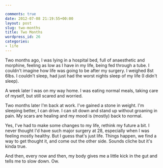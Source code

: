 ```yaml
---

comments: true
date: 2012-07-08 21:19:55+00:00
layout: post
slug: two-months
title: Two Months
wordpress_id: 26
categories:
- life
---
```


Two months ago, I was lying in a hospital bed, full of anaesthetic and morphine, feeling as low as I have in my life, being fed through a tube. I couldn't imagine how life was going to be after my surgery. I weighed 8st 6lbs. I couldn't sleep, had just had the worst nights sleep of my life (I didn't sleep).

A week later I was on my way home. I was eating normal meals, taking care of myself, but still scared and worried.

Two months later I'm back at work. I've gained a stone in weight. I'm sleeping better, I can drive. I can sit down and stand up without groaning in pain. My scars are healing and my mood is (mostly) back to normal.

Yes, I've had to make some changes to my life, rethink my future a bit. I never thought I'd have such major surgery at 28, especially when I was feeling mostly healthy. But I guess that's just life. Things happen, we find a way to get thought it, and come out the other side.  Sounds cliche but it's kinda true.

And then, every now and then, my body gives me a little kick in the gut and tells me to slow down. Ow.
